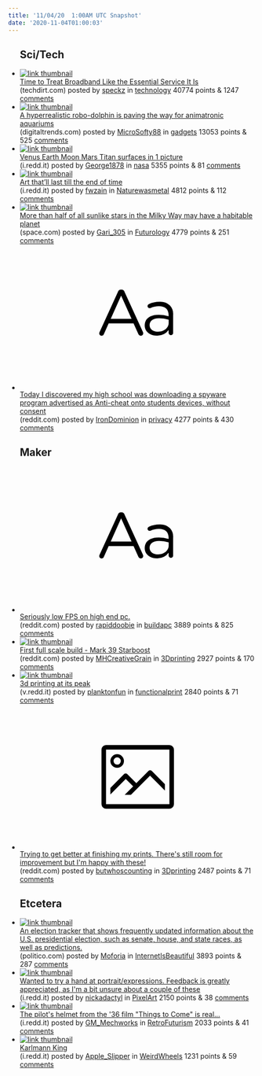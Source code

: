 ```yaml
---
title: '11/04/20  1:00AM UTC Snapshot'
date: '2020-11-04T01:00:03'
---
```

<ul>
<h2>Sci/Tech</h2>

<li><a href='https://www.techdirt.com/articles/20201026/12050345591/time-to-treat-broadband-like-essential-service-it-is.shtml'><img src='https://b.thumbs.redditmedia.com/j6DD81Ad2O9KgmY0qP7l0rl8xEP8QxMWcEdExwHrg1o.jpg' alt='link thumbnail'></a><div><div class='linkTitle'><a href='https://www.techdirt.com/articles/20201026/12050345591/time-to-treat-broadband-like-essential-service-it-is.shtml'>Time to Treat Broadband Like the Essential Service It Is</a></div>(techdirt.com) posted by <a href='https://www.reddit.com/user/speckz'>speckz</a> in <a href='https://www.reddit.com/r/technology'>technology</a> 40774 points & 1247 <a href='https://www.reddit.com/r/technology/comments/jna8zi/time_to_treat_broadband_like_the_essential/'>comments</a></div></li>

<li><a href='https://www.digitaltrends.com/features/robot-dolphin-animatronic-aquarium/'><img src='https://b.thumbs.redditmedia.com/gb1D3A0hcQx1Z6qh9MsR8PQAAAUKt7aYCs14o0PmcuM.jpg' alt='link thumbnail'></a><div><div class='linkTitle'><a href='https://www.digitaltrends.com/features/robot-dolphin-animatronic-aquarium/'>A hyperrealistic robo-dolphin is paving the way for animatronic aquariums</a></div>(digitaltrends.com) posted by <a href='https://www.reddit.com/user/MicroSofty88'>MicroSofty88</a> in <a href='https://www.reddit.com/r/gadgets'>gadgets</a> 13053 points & 525 <a href='https://www.reddit.com/r/gadgets/comments/jnde4k/a_hyperrealistic_robodolphin_is_paving_the_way/'>comments</a></div></li>

<li><a href='https://i.redd.it/v6xockiqi1x51.jpg'><img src='https://b.thumbs.redditmedia.com/PGlYY7xKdTvW0-Xirihq5eg38T299BLoM6csmZwo31g.jpg' alt='link thumbnail'></a><div><div class='linkTitle'><a href='https://i.redd.it/v6xockiqi1x51.jpg'>Venus Earth Moon Mars Titan surfaces in 1 picture</a></div>(i.redd.it) posted by <a href='https://www.reddit.com/user/George1878'>George1878</a> in <a href='https://www.reddit.com/r/nasa'>nasa</a> 5355 points & 81 <a href='https://www.reddit.com/r/nasa/comments/jnbtfa/venus_earth_moon_mars_titan_surfaces_in_1_picture/'>comments</a></div></li>

<li><a href='https://i.redd.it/bv2penr150x51.jpg'><img src='https://b.thumbs.redditmedia.com/JxGRhrimI8qWmwvUnUCg39xTjtbcySkQUJmZaUEBkoI.jpg' alt='link thumbnail'></a><div><div class='linkTitle'><a href='https://i.redd.it/bv2penr150x51.jpg'>Art that’ll last till the end of time</a></div>(i.redd.it) posted by <a href='https://www.reddit.com/user/fwzain'>fwzain</a> in <a href='https://www.reddit.com/r/Naturewasmetal'>Naturewasmetal</a> 4812 points & 112 <a href='https://www.reddit.com/r/Naturewasmetal/comments/jn7zms/art_thatll_last_till_the_end_of_time/'>comments</a></div></li>

<li><a href='https://www.space.com/habitable-planets-common-sunlike-stars-milky-way'><img src='https://b.thumbs.redditmedia.com/NkE4epZUOGRvlse37Id2VV6Ub5rSLPpICseIC0MjljI.jpg' alt='link thumbnail'></a><div><div class='linkTitle'><a href='https://www.space.com/habitable-planets-common-sunlike-stars-milky-way'>More than half of all sunlike stars in the Milky Way may have a habitable planet</a></div>(space.com) posted by <a href='https://www.reddit.com/user/Gari_305'>Gari_305</a> in <a href='https://www.reddit.com/r/Futurology'>Futurology</a> 4779 points & 251 <a href='https://www.reddit.com/r/Futurology/comments/jn98fh/more_than_half_of_all_sunlike_stars_in_the_milky/'>comments</a></div></li>

<li><a href='https://www.reddit.com/r/privacy/comments/jn3azw/today_i_discovered_my_high_school_was_downloading/'><svg version='1.1' viewBox='-34 -12 104 64' preserveAspectRatio='xMidYMid slice' xmlns='http://www.w3.org/2000/svg' xmlns:xlink='http://www.w3.org/1999/xlink'>
    <title>text link thumbnail</title>
    <path d='M12.19,8.84a1.45,1.45,0,0,0-1.4-1h-.12a1.46,1.46,0,0,0-1.42,1L1.14,26.56a1.29,1.29,0,0,0-.14.59,1,1,0,0,0,1,1,1.12,1.12,0,0,0,1.08-.77l2.08-4.65h11l2.08,4.59a1.24,1.24,0,0,0,1.12.83,1.08,1.08,0,0,0,1.08-1.08,1.64,1.64,0,0,0-.14-.57ZM6.08,20.71l4.59-10.22,4.6,10.22Z'>
    </path>
    <path d='M32.24,14.78A6.35,6.35,0,0,0,27.6,13.2a11.36,11.36,0,0,0-4.7,1,1,1,0,0,0-.58.89,1,1,0,0,0,.94.92,1.23,1.23,0,0,0,.39-.08,8.87,8.87,0,0,1,3.72-.81c2.7,0,4.28,1.33,4.28,3.92v.5a15.29,15.29,0,0,0-4.42-.61c-3.64,0-6.14,1.61-6.14,4.64v.05c0,2.95,2.7,4.48,5.37,4.48a6.29,6.29,0,0,0,5.19-2.48V26.9a1,1,0,0,0,1,1,1,1,0,0,0,1-1.06V19A5.71,5.71,0,0,0,32.24,14.78Zm-.56,7.7c0,2.28-2.17,3.89-4.81,3.89-1.94,0-3.61-1.06-3.61-2.86v-.06c0-1.8,1.5-3,4.2-3a15.2,15.2,0,0,1,4.22.61Z'>
    </path>
    </svg></a><div><div class='linkTitle'><a href='https://www.reddit.com/r/privacy/comments/jn3azw/today_i_discovered_my_high_school_was_downloading/'>Today I discovered my high school was downloading a spyware program advertised as Anti-cheat onto students devices, without consent</a></div>(reddit.com) posted by <a href='https://www.reddit.com/user/IronDominion'>IronDominion</a> in <a href='https://www.reddit.com/r/privacy'>privacy</a> 4277 points & 430 <a href='https://www.reddit.com/r/privacy/comments/jn3azw/today_i_discovered_my_high_school_was_downloading/'>comments</a></div></li>

<h2>Maker</h2>

<li><a href='https://www.reddit.com/r/buildapc/comments/jn9c9p/seriously_low_fps_on_high_end_pc/'><svg version='1.1' viewBox='-34 -12 104 64' preserveAspectRatio='xMidYMid slice' xmlns='http://www.w3.org/2000/svg' xmlns:xlink='http://www.w3.org/1999/xlink'>
    <title>text link thumbnail</title>
    <path d='M12.19,8.84a1.45,1.45,0,0,0-1.4-1h-.12a1.46,1.46,0,0,0-1.42,1L1.14,26.56a1.29,1.29,0,0,0-.14.59,1,1,0,0,0,1,1,1.12,1.12,0,0,0,1.08-.77l2.08-4.65h11l2.08,4.59a1.24,1.24,0,0,0,1.12.83,1.08,1.08,0,0,0,1.08-1.08,1.64,1.64,0,0,0-.14-.57ZM6.08,20.71l4.59-10.22,4.6,10.22Z'>
    </path>
    <path d='M32.24,14.78A6.35,6.35,0,0,0,27.6,13.2a11.36,11.36,0,0,0-4.7,1,1,1,0,0,0-.58.89,1,1,0,0,0,.94.92,1.23,1.23,0,0,0,.39-.08,8.87,8.87,0,0,1,3.72-.81c2.7,0,4.28,1.33,4.28,3.92v.5a15.29,15.29,0,0,0-4.42-.61c-3.64,0-6.14,1.61-6.14,4.64v.05c0,2.95,2.7,4.48,5.37,4.48a6.29,6.29,0,0,0,5.19-2.48V26.9a1,1,0,0,0,1,1,1,1,0,0,0,1-1.06V19A5.71,5.71,0,0,0,32.24,14.78Zm-.56,7.7c0,2.28-2.17,3.89-4.81,3.89-1.94,0-3.61-1.06-3.61-2.86v-.06c0-1.8,1.5-3,4.2-3a15.2,15.2,0,0,1,4.22.61Z'>
    </path>
    </svg></a><div><div class='linkTitle'><a href='https://www.reddit.com/r/buildapc/comments/jn9c9p/seriously_low_fps_on_high_end_pc/'>Seriously low FPS on high end pc.</a></div>(reddit.com) posted by <a href='https://www.reddit.com/user/rapiddoobie'>rapiddoobie</a> in <a href='https://www.reddit.com/r/buildapc'>buildapc</a> 3889 points & 825 <a href='https://www.reddit.com/r/buildapc/comments/jn9c9p/seriously_low_fps_on_high_end_pc/'>comments</a></div></li>

<li><a href='https://www.reddit.com/gallery/jn5mf3'><img src='https://b.thumbs.redditmedia.com/XKVZyD1zWy5ip1OrP2UMh6v2iU41fAfI6sHsKzk4iwg.jpg' alt='link thumbnail'></a><div><div class='linkTitle'><a href='https://www.reddit.com/gallery/jn5mf3'>First full scale build - Mark 39 Starboost</a></div>(reddit.com) posted by <a href='https://www.reddit.com/user/MHCreativeGrain'>MHCreativeGrain</a> in <a href='https://www.reddit.com/r/3Dprinting'>3Dprinting</a> 2927 points & 170 <a href='https://www.reddit.com/r/3Dprinting/comments/jn5mf3/first_full_scale_build_mark_39_starboost/'>comments</a></div></li>

<li><a href='https://v.redd.it/05nuugy4c0x51'><img src='https://b.thumbs.redditmedia.com/gUYZ0DFOLEwcfVVwKtFlrFWtekc4bwfn07CGej2glmY.jpg' alt='link thumbnail'></a><div><div class='linkTitle'><a href='https://v.redd.it/05nuugy4c0x51'>3d printing at its peak</a></div>(v.redd.it) posted by <a href='https://www.reddit.com/user/planktonfun'>planktonfun</a> in <a href='https://www.reddit.com/r/functionalprint'>functionalprint</a> 2840 points & 71 <a href='https://www.reddit.com/r/functionalprint/comments/jn8fdx/3d_printing_at_its_peak/'>comments</a></div></li>

<li><a href='https://www.reddit.com/gallery/jneqza'><svg version='1.1' viewBox='-34 -14 104 64' preserveAspectRatio='xMidYMid meet' xmlns='http://www.w3.org/2000/svg' xmlns:xlink='http://www.w3.org/1999/xlink'>
    <title>link thumbnail</title>
    <path d='M32,4H4A2,2,0,0,0,2,6V30a2,2,0,0,0,2,2H32a2,2,0,0,0,2-2V6A2,2,0,0,0,32,4ZM4,30V6H32V30Z'></path>
    <path d='M8.92,14a3,3,0,1,0-3-3A3,3,0,0,0,8.92,14Zm0-4.6A1.6,1.6,0,1,1,7.33,11,1.6,1.6,0,0,1,8.92,9.41Z'></path>
    <path d='M22.78,15.37l-5.4,5.4-4-4a1,1,0,0,0-1.41,0L5.92,22.9v2.83l6.79-6.79L16,22.18l-3.75,3.75H15l8.45-8.45L30,24V21.18l-5.81-5.81A1,1,0,0,0,22.78,15.37Z'></path>
    </svg></a><div><div class='linkTitle'><a href='https://www.reddit.com/gallery/jneqza'>Trying to get better at finishing my prints. There's still room for improvement but I'm happy with these!</a></div>(reddit.com) posted by <a href='https://www.reddit.com/user/butwhoscounting'>butwhoscounting</a> in <a href='https://www.reddit.com/r/3Dprinting'>3Dprinting</a> 2487 points & 71 <a href='https://www.reddit.com/r/3Dprinting/comments/jneqza/trying_to_get_better_at_finishing_my_prints/'>comments</a></div></li>

<h2>Etcetera</h2>

<li><a href='https://www.politico.com/2020-election/results/'><img src='https://b.thumbs.redditmedia.com/NLIJW1xFvM1PhME64W08QcRwIH3oC5DuofR3tfbiXCw.jpg' alt='link thumbnail'></a><div><div class='linkTitle'><a href='https://www.politico.com/2020-election/results/'>An election tracker that shows frequently updated information about the U.S. presidential election, such as senate, house, and state races, as well as predictions.</a></div>(politico.com) posted by <a href='https://www.reddit.com/user/Moforia'>Moforia</a> in <a href='https://www.reddit.com/r/InternetIsBeautiful'>InternetIsBeautiful</a> 3893 points & 287 <a href='https://www.reddit.com/r/InternetIsBeautiful/comments/jngjq3/an_election_tracker_that_shows_frequently_updated/'>comments</a></div></li>

<li><a href='https://i.redd.it/c978pes5t0x51.png'><img src='https://a.thumbs.redditmedia.com/EtuVXDUqnqUbTDztmLesQnGhFvJWNY0P3Abm6a1G_O4.jpg' alt='link thumbnail'></a><div><div class='linkTitle'><a href='https://i.redd.it/c978pes5t0x51.png'>Wanted to try a hand at portrait/expressions. Feedback is greatly appreciated, as I'm a bit unsure about a couple of these</a></div>(i.redd.it) posted by <a href='https://www.reddit.com/user/nickadactyl'>nickadactyl</a> in <a href='https://www.reddit.com/r/PixelArt'>PixelArt</a> 2150 points & 38 <a href='https://www.reddit.com/r/PixelArt/comments/jn9loo/wanted_to_try_a_hand_at_portraitexpressions/'>comments</a></div></li>

<li><a href='https://i.redd.it/jxf111ae70x51.jpg'><img src='https://b.thumbs.redditmedia.com/zygj6Qfd04MZPPuYaao-vXrlA7ZTs0Mx-rocbkJapzI.jpg' alt='link thumbnail'></a><div><div class='linkTitle'><a href='https://i.redd.it/jxf111ae70x51.jpg'>The pilot's helmet from the '36 film "Things to Come" is real...</a></div>(i.redd.it) posted by <a href='https://www.reddit.com/user/GM_Mechworks'>GM_Mechworks</a> in <a href='https://www.reddit.com/r/RetroFuturism'>RetroFuturism</a> 2033 points & 41 <a href='https://www.reddit.com/r/RetroFuturism/comments/jn84y5/the_pilots_helmet_from_the_36_film_things_to_come/'>comments</a></div></li>

<li><a href='https://i.redd.it/mesovvea00x51.jpg'><img src='https://b.thumbs.redditmedia.com/0UxWiOauEAhLAe_pTYg4IB1WzZeWaUOBiAoAqiXPniQ.jpg' alt='link thumbnail'></a><div><div class='linkTitle'><a href='https://i.redd.it/mesovvea00x51.jpg'>Karlmann King</a></div>(i.redd.it) posted by <a href='https://www.reddit.com/user/Apple_Slipper'>Apple_Slipper</a> in <a href='https://www.reddit.com/r/WeirdWheels'>WeirdWheels</a> 1231 points & 59 <a href='https://www.reddit.com/r/WeirdWheels/comments/jn7plb/karlmann_king/'>comments</a></div></li>

</ul>
